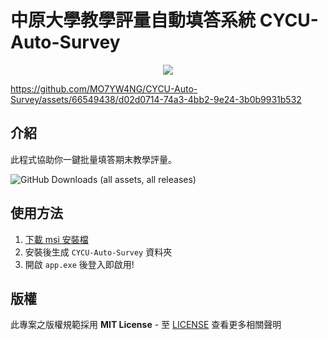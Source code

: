 # 中原大學教學評量自動填答系統 CYCU-Auto-Survey
<p align="center">
  <img src="https://i.imgur.com/k0f81KT.png" />
</p>

https://github.com/MO7YW4NG/CYCU-Auto-Survey/assets/66549438/d02d0714-74a3-4bb2-9e24-3b0b9931b532

## 介紹
此程式協助你一鍵批量填答期末教學評量。

![GitHub Downloads (all assets, all releases)](https://img.shields.io/github/downloads/MO7YW4NG/CYCU-Auto-Survey/total)
## 使用方法

1. [下載 msi 安裝檔](https://github.com/MO7YW4NG/CYCU-Auto-Survey/releases)
2. 安裝後生成 `CYCU-Auto-Survey` 資料夾
3. 開啟 `app.exe` 後登入即啟用!

## 版權
此專案之版權規範採用 **MIT License** - 至 [LICENSE](LICENSE) 查看更多相關聲明
